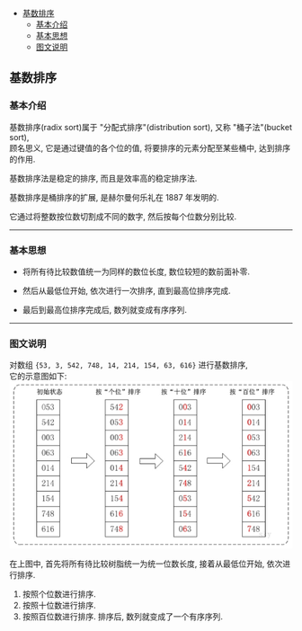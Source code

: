 <!-- TOC -->

- [基数排序](#基数排序)
  - [基本介绍](#基本介绍)
  - [基本思想](#基本思想)
  - [图文说明](#图文说明)

<!-- /TOC -->

## 基数排序

### 基本介绍
基数排序(radix sort)属于 "分配式排序"(distribution sort), 又称 "桶子法"(bucket sort),  
顾名思义, 它是通过键值的各个位的值, 将要排序的元素分配至某些桶中, 达到排序的作用.

基数排序法是稳定的排序, 而且是效率高的稳定排序法.

基数排序是桶排序的扩展, 是赫尔曼何乐礼在 1887 年发明的.

它通过将整数按位数切割成不同的数字, 然后按每个位数分别比较.


****
### 基本思想
- 将所有待比较数值统一为同样的数位长度, 数位较短的数前面补零.

- 然后从最低位开始, 依次进行一次排序, 直到最高位排序完成.

- 最后到最高位排序完成后, 数列就变成有序序列.


****
### 图文说明
对数组 `{53, 3, 542, 748, 14, 214, 154, 63, 616}` 进行基数排序,   
它的示意图如下:  
![基数排序图文](../99.images/2020-05-26-09-43-56.png)

在上图中, 首先将所有待比较树脂统一为统一位数长度, 接着从最低位开始, 依次进行排序.
1. 按照个位数进行排序.
2. 按照十位数进行排序.
3. 按照百位数进行排序.
排序后, 数列就变成了一个有序序列.
